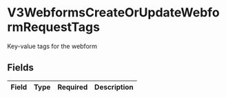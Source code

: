 # V3WebformsCreateOrUpdateWebformRequestTags

Key-value tags for the webform


## Fields

| Field       | Type        | Required    | Description |
| ----------- | ----------- | ----------- | ----------- |